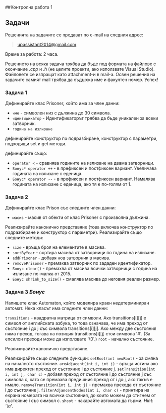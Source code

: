 ##Контролна работа 1

## Задачи

Решенията на задачите се предават по e-mail на следния адрес:

> upassistant2014@gmail.com

Време за работа: 2 часа.

Решението на всяка задача трябва да бъде под формата на файлове с окончание *.cpp* и *.h* (не целите проекти, ако използвате Visual Studio). Файловете се изпращат като attachment-и в mail-a. Освен решения на задачите самият mail трябва да съдържа име и факултен номер. Успех!

### Задача 1 ###
Дефинирайте клас Prisoner, който има за член данни:
* ```име``` - символен низ с дължина до 30 символа.
* ```идентификатор``` - Идентификаторът трябва да бъде уникален за всеки затворник.
* ```година на излизане```

дефинирайте конструктор по подразбиране, конструктор с параметри, подходящи set и get методи.

дефинирайте също:
* ```operator <``` - сравнява годините на излизане на двама затворници.
* ```Бонус* operator ++``` - в префиксен и постфиксен вариант. Увеличава годината на излизане с еденица.
* ```Бонус* operator --``` - в префиксен и постфиксен вариант. Намалява годината на излизане с еденица, ако тя е по-голям от 1.

### Задача 2 ###
Дефинирайте клас Prison със следните член данни:

* ```масив``` - масив от обекти от клас Prisoner с произволна дължина.

Реализирайте канонично представяне (това включва конструктор по подразбиране и конструктор с параметри).
Реализирайте също следните методи:

* ```size``` - връща броя на елементите в масива.
* ```sortByYear``` - сортира масива от затворници по година на излизане.
* ```addPrisoner``` - добавя нов затворник в масива.
* ```removePrisoner``` - премахва затворник по зададен идентификатор.
* ```Бонус clear()``` - премахва от масива всички затворници с година на излизане по-малка от 2015.
* ```Бонус shrink_to_size()``` - смалява масива до неговия реален размер.

### Задача 3 *Бонус* ###

Напишете клас Automaton, който моделира краен недетерминиран автомат. Нека класът има следните член данни:

```transitions``` - квадратна матрица от символи. Ако transitions[i][j] е символ от английската азбука, то това означава, че има преход от състояние i до j със символа transitions[i][j]. Ако между две състояния няма преход, тогава на позиция transitions[i][j] стои символа '#'. (За епсилон преходи може да използвате '\0'.)
```root``` - начално състояние. 

Реализирайте канонично представяне.

Реализирайте също следните функции:
```setRoot(int newRoot)``` - за смяна на началното състояние.
```areAdjacent(int i, int j)``` - връща истина ако има директен преход от състояние i до състояние j.
```setTransition(int i, int j, char c)``` - добавя преход от състояние i до състояние j със символа c, като се премахва предишния преход от i до j, ако такъв е имало.
```removeTransition(int i, int j)``` - премахва прехода от състояние i до състояние j.
```filterAdjancentNodes(int i, char c)``` - принтира на екрана номерата на всички състояния, до които можем да стигнем от състояние i със символ c.
```shoot``` - накарайте автомата да гърми. *Hint: '\a'*.
